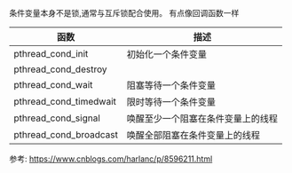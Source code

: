 条件变量本身不是锁,通常与互斥锁配合使用。
有点像回调函数一样

函数|描述
--|--
pthread_cond_init|初始化一个条件变量
pthread_cond_destroy|
pthread_cond_wait|阻塞等待一个条件变量
pthread_cond_timedwait|限时等待一个条件变量
pthread_cond_signal|唤醒至少一个阻塞在条件变量上的线程
pthread_cond_broadcast|唤醒全部阻塞在条件变量上的线程


参考:
https://www.cnblogs.com/harlanc/p/8596211.html